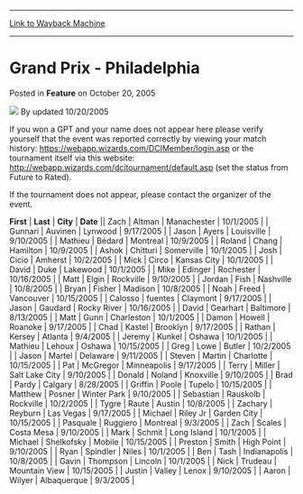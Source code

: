 
---
[Link to Wayback Machine](https://web.archive.org/web/20220814184639/https://magic.wizards.com/en/articles/archive/feature/grand-prix-philadelphia-2005-10-20)

[_metadata_:wayback_url]:- "https://magic.wizards.com/en/articles/archive/feature/grand-prix-philadelphia-2005-10-20"
[_metadata_:wayback_raw_url]:- "https://web.archive.org/web/20220814184639id_/https://magic.wizards.com/en/articles/archive/feature/grand-prix-philadelphia-2005-10-20"
[_metadata_:wayback_capture_timestamp]:- "2022-08-14 18:46:39+00:00"
[_metadata_:description]:- "If you won a GPT and your name does not appear here please verify yourself that the event was reported correctly by viewing your match history: https://webapp.wizards.com/DCIMember/login.asp or the tournament itself via this website: http://webapp.wizards.com/dcitournament/default.asp (set the status from Future to Rated).If the tournament does not appear, please contact the"
[_metadata_:generator]:- "Drupal 7 (http://drupal.org)"
[_metadata_:publish_date]:- "2005-10-20"
---


Grand Prix - Philadelphia
=========================



 Posted in **Feature**
 on October 20, 2005 






![](https://media.magic.wizards.com/styles/auth_small/public/generic-avatar-150_425.png)
By updated 10/20/2005











If you won a GPT and your name does not appear here please verify yourself that the event was reported correctly by viewing your match history: <https://webapp.wizards.com/DCIMember/login.asp> or the tournament itself via this website: <http://webapp.wizards.com/dcitournament/default.asp> (set the status from Future to Rated).

If the tournament does not appear, please contact the organizer of the event.



 **First** | **Last** | **City** | **Date** || Zach | Altman | Manachester | 10/1/2005 |
| Gunnari | Auvinen | Lynwood | 9/17/2005 |
| Jason | Ayers | Louisville | 9/10/2005 |
| Mathieu | Bédard | Montreal | 10/9/2005 |
| Roland | Chang | Hamilton | 10/9/2005 |
| Ashok | Chitturi | Somerville | 10/1/2005 |
| Josh | Cicio | Amherst | 10/2/2005 |
| Mick | Circo | Kansas City | 10/1/2005 |
| David | Duke | Lakewood | 10/1/2005 |
| Mike | Edinger | Rochester | 10/16/2005 |
| Matt | Elgin | Rockville | 9/10/2005 |
| Jordan | Fish | Nashville | 10/8/2005 |
| Bryan | Fisher | Madison | 10/8/2005 |
| Noah | Freed | Vancouver | 10/15/2005 |
| Calosso | fuentes | Claymont | 9/17/2005 |
| Jason | Gaudard | Rocky River | 10/16/2005 |
| David | Gearhart | Baltimore | 8/13/2005 |
| Matt | Gunn | Charleston | 10/1/2005 |
| Damon | Howell | Roanoke | 9/17/2005 |
| Chad | Kastel | Brooklyn | 9/17/2005 |
| Rathan | Kersey | Atlanta | 9/4/2005 |
| Jeremy | Kunkel | Oshawa | 10/1/2005 |
| Mathieu | Lehoux | Oshawa | 10/15/2005 |
| Greg | Lowe | Butler | 10/2/2005 |
| Jason | Martel | Delaware | 9/11/2005 |
| Steven | Martin | Charlotte | 10/15/2005 |
| Pat | McGregor | Minneapolis | 9/17/2005 |
| Terry | Miller | Salt Lake City | 9/10/2005 |
| Donald | Noland | Knoxville | 9/10/2005 |
| Brad | Pardy | Calgary | 8/28/2005 |
| Griffin | Poole | Tupelo | 10/15/2005 |
| Matthew | Posner | Winter Park | 9/10/2005 |
| Sebastian | Rauskolb | Rockville | 10/2/2005 |
| Tygre | Raute | Austin | 10/8/2005 |
| Zachary | Reyburn | Las Vegas | 9/17/2005 |
| Michael | Riley Jr | Garden City | 10/15/2005 |
| Pasquale | Ruggiero | Montreal | 9/3/2005 |
| Zach | Scales | Costa Mesa | 9/10/2005 |
| Mark | Schmit | Long Island | 10/1/2005 |
| Michael | Shelkofsky | Mobile | 10/15/2005 |
| Preston | Smith | High Point | 9/10/2005 |
| Ryan | Spindler | Niles | 10/1/2005 |
| Ben | Tash | Indianapolis | 10/8/2005 |
| Gavin | Thompson | Lincoln | 10/1/2005 |
| Nick | Trudeau | Mountain View | 10/15/2005 |
| Justin | Valley | Lenox | 9/10/2005 |
| Aaron | Wilyer | Albaquerque | 9/3/2005 |







